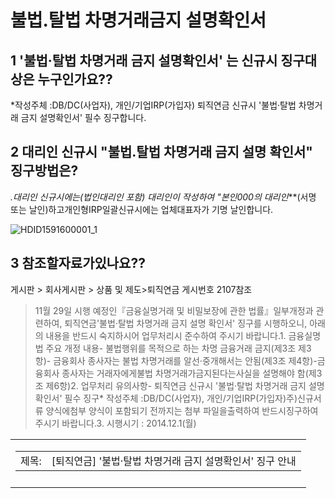 # 불법.탈법 차명거래금지 설명확인서
## 1 '불법·탈법 차명거래 금지 설명확인서' 는 신규시 징구대상은 누구인가요??
*작성주체 :DB/DC(사업자), 개인/기업IRP(가입자)
퇴직연금
신규시
'불법·탈법 차명거래 금지 설명확인서' 필수 징구합니다.
## 2 대리인 신규시 "불법.탈법 차명거래 금지 설명 확인서" 징구방법은?
*.대리인 신규시에는(법인대리인 포함) 대리인이 작성하여 "본인000의 대리인***(서명 또는 날인)하고개인형IRP일괄신규시에는 업체대표자가 기명 날인합니다.

![HDID1591600001_1](HDID1591600001_1.jpg)

## 3 참조할자료가있나요??
게시판 > 회사게시판 > 상품 및 제도>퇴직연금 게시번호
2107참조
> 11월 29일 시행 예정인『금융실명거래 및 비밀보장에 관한 법률』일부개정과 관련하여, 퇴직연금'불법·탈법 차명거래 금지 설명 확인서' 징구를 시행하오니, 아래의 내용을 반드시 숙지하시어 업무처리시 준수하여 주시기 바랍니다.1. 금융실명법 주요 개정 내용- 불법행위를 목적으로 하는 차명 금융거래 금지(제3조 제3항)- 금융회사 종사자는 불법 차명거래를 알선·중개해서는 안됨(제3조 제4항)-금융회사 종사자는 거래자에게불법 차명거래가금지된다는사실을 설명해야 함(제3조 제6항)2. 업무처리 유의사항- 퇴직연금 신규시 '불법·탈법 차명거래 금지 설명확인서' 필수 징구* 작성주체 :DB/DC(사업자), 개인/기업IRP(가입자)주)신규서류 양식에첨부 양식이 포함되기 전까지는 첨부 파일을출력하여 반드시징구하여주시기 바랍니다.3. 시행시기 : 2014.12.1(월)

<table><tbody><tr>
<td>

<table><tbody><tr>
<td><nobr>제목:</nobr> </td>
<td>[퇴직연금] '불법·탈법 차명거래 금지 설명확인서' 징구 안내</td></tr></tbody>
</table>

</td></tr><tr>
<td>
</td></tr></tbody>
</table>


